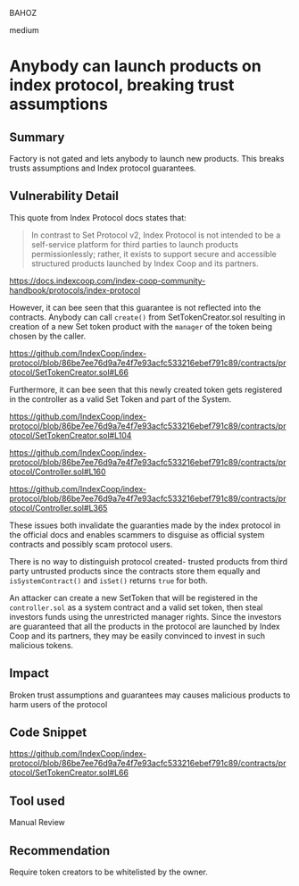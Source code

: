 BAHOZ

medium

# Anybody can launch products on index protocol, breaking trust assumptions

## Summary

Factory is not gated and lets anybody to launch new products. This breaks trusts assumptions and Index protocol guarantees.

## Vulnerability Detail

This quote from Index Protocol docs states that:

> In contrast to Set Protocol v2, Index Protocol is not intended to be a self-service platform for third parties to launch products permissionlessly; rather, it exists to support secure and accessible structured products launched by Index Coop and its partners.

https://docs.indexcoop.com/index-coop-community-handbook/protocols/index-protocol

However, it can bee seen that this guarantee is not reflected into the contracts. Anybody can call `create()` from SetTokenCreator.sol resulting in creation of a new Set token product with the `manager` of the token being chosen by the caller.

https://github.com/IndexCoop/index-protocol/blob/86be7ee76d9a7e4f7e93acfc533216ebef791c89/contracts/protocol/SetTokenCreator.sol#L66


Furthermore, it can bee seen that this newly created token gets registered in the controller as a valid Set Token and part of the System.

https://github.com/IndexCoop/index-protocol/blob/86be7ee76d9a7e4f7e93acfc533216ebef791c89/contracts/protocol/SetTokenCreator.sol#L104

https://github.com/IndexCoop/index-protocol/blob/86be7ee76d9a7e4f7e93acfc533216ebef791c89/contracts/protocol/Controller.sol#L160

https://github.com/IndexCoop/index-protocol/blob/86be7ee76d9a7e4f7e93acfc533216ebef791c89/contracts/protocol/Controller.sol#L365

These issues both invalidate the guaranties made by the index protocol in the official docs and enables scammers to disguise as official system contracts and possibly scam protocol users.

There is no way to distinguish protocol created- trusted products from third party untrusted products since the contracts store them equally and `isSystemContract()` and `isSet()` returns `true` for both.

An attacker can create a new SetToken that will be registered in the `controller.sol` as a system contract and a valid set token, then steal investors funds using the unrestricted manager rights. Since the investors are guaranteed that all the products in the protocol are launched by Index Coop and its partners, they may be easily convinced to invest in such malicious tokens.

## Impact

Broken trust assumptions and guarantees may causes malicious products to harm users of the protocol 

## Code Snippet

https://github.com/IndexCoop/index-protocol/blob/86be7ee76d9a7e4f7e93acfc533216ebef791c89/contracts/protocol/SetTokenCreator.sol#L66


## Tool used

Manual Review

## Recommendation

Require token creators to be whitelisted by the owner.
